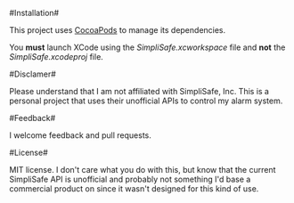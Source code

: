 #Installation#

This project uses [CocoaPods](http://www.cocoapods.org) to manage its dependencies. 

You **must** launch XCode using the *SimpliSafe.xcworkspace* file and **not** the *SimpliSafe.xcodeproj* file.

#Disclamer#

Please understand that I am not affiliated with SimpliSafe, Inc. This is a personal project that uses their unofficial APIs to control my alarm system. 

#Feedback#

I welcome feedback and pull requests.

#License#

MIT license. I don't care what you do with this, but know that the current SimpliSafe API is unofficial and probably not something I'd base a commercial product on since it wasn't designed for this kind of use.
